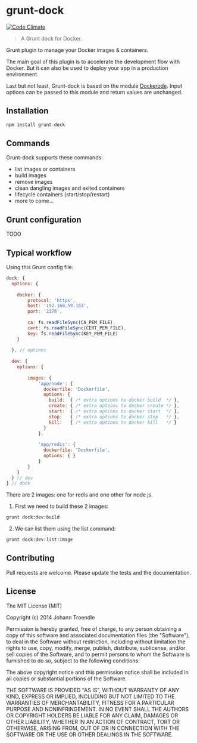 grunt-dock
==========

[![Code Climate](https://codeclimate.com/github/JoTrdl/grunt-dock.png)](https://codeclimate.com/github/JoTrdl/grunt-dock)

> A Grunt dock for Docker.

Grunt plugin to manage your Docker images & containers.

The main goal of this plugin is to accelerate the development flow with Docker. But it can also be used to deploy your app in a production environment.

Last but not least, Grunt-dock is based on the module [Dockerode](https://github.com/apocas/dockerode). Input options can be passed to this module and return values are unchanged.

Installation
------------

```bash
npm install grunt-dock
```

Commands
--------

Grunt-dock supports these commands:

 * list images or containers
 * build images
 * remove images
 * clean dangling images and exited containers
 * lifecycle containers (start/stop/restart)
 * more to come...

Grunt configuration
-------------------

TODO


Typical workflow
----------------

Using this Grunt config file: 

```javascript
dock: {
  options: {
  
    docker: {
        protocol: 'https',
        host: '192.168.59.103',
        port: '2376',
        
        ca: fs.readFileSync(CA_PEM_FILE),
        cert: fs.readFileSync(CERT_PEM_FILE),
        key: fs.readFileSync(KEY_PEM_FILE)
    }
 
  }, // options
  
  dev: {
    options: {
    
      	images: {
	        'app/node': {
	          dockerfile: 'Dockerfile', 
	          options: { 
	            build:  { /* extra options to docker build  */ },
	            create: { /* extra options to docker create */ },
	            start:  { /* extra options to docker start  */ },
	            stop:   { /* extra options to docker stop   */ },
	            kill:   { /* extra options to docker kill   */ }
	          }
	        },
	        
	        'app/redis': {
	          dockerfile: 'Dockerfile', 
	          options: { }
	        }
      	}
    }
  } // dev
} // dock
```

There are 2 images: one for redis and one other for node js.

1. First we need to build these 2 images:

  ```bash
  grunt dock:dev:build
  ```

2. We can list them using the list command:
  
  ```bash
  grunt dock:dev:list:image
  ``` 

Contributing
-------

Pull requests are welcome.
Please update the tests and the documentation.

License
-------

The MIT License (MIT)

Copyright (c) 2014 Johann Troendle

Permission is hereby granted, free of charge, to any person obtaining a copy
of this software and associated documentation files (the "Software"), to deal
in the Software without restriction, including without limitation the rights
to use, copy, modify, merge, publish, distribute, sublicense, and/or sell
copies of the Software, and to permit persons to whom the Software is
furnished to do so, subject to the following conditions:

The above copyright notice and this permission notice shall be included in all
copies or substantial portions of the Software.

THE SOFTWARE IS PROVIDED "AS IS", WITHOUT WARRANTY OF ANY KIND, EXPRESS OR
IMPLIED, INCLUDING BUT NOT LIMITED TO THE WARRANTIES OF MERCHANTABILITY,
FITNESS FOR A PARTICULAR PURPOSE AND NONINFRINGEMENT. IN NO EVENT SHALL THE
AUTHORS OR COPYRIGHT HOLDERS BE LIABLE FOR ANY CLAIM, DAMAGES OR OTHER
LIABILITY, WHETHER IN AN ACTION OF CONTRACT, TORT OR OTHERWISE, ARISING FROM,
OUT OF OR IN CONNECTION WITH THE SOFTWARE OR THE USE OR OTHER DEALINGS IN THE
SOFTWARE.
